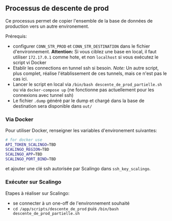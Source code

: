 ## Processus de descente de prod

Ce processus permet de copier l'ensemble de la base de données de production vers un autre environement.


Prérequis:
- configurer `CONN_STR_PROD` et `CONN_STR_DESTINATION` dans le fichier d'environnement. **Attention:** Si vous ciblez une base en local, il faut utiliser `172.17.0.1` comme hote, et non `localhost` si vous exécutez le script vi Docker
- Etablir les connections en tunnel ssh si besoin. *Note:* Un autre script, plus complet, réalise l'établissement de ces tunnels, mais ce n'est pas le cas ici.
- Lancer le script en local via `/bin/bash descente_de_prod_partielle.sh` ou via `docker-compose up` (ne fonctionne pas actuellement pour les connexions avec tunnel ssh)
- Le fichier `.dump` généré par le dump et chargé dans la base de destination sera disponible dans `out/`

### Via Docker

Pour utiliser Docker, renseigner les variables d'environement suivantes:

```sh
# for docker use
API_TOKEN_SCALINGO=TBD
SCALINGO_REGION=TBD
SCALINGO_APP=TBD
SCALINGO_PORT_BIND=TBD
```

et ajouter une clé ssh autorisée par Scalingo dans `ssh_key_scalingo`.

### Exécuter sur Scalingo

Etapes à réaliser sur Scalingo:

- se connecter à un one-off de l'environnement souhaité
- `cd /app/scripts/descente_de_prod` puis `/bin/bash descente_de_prod_partielle.sh`
